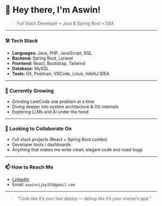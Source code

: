 # 👋 Hey there, I'm Aswin!

> Full Stack Developer • Java & Spring Boot • DSA

---

### 🛠️ Tech Stack
- **Languages:** Java, PHP, JavaScript, SQL
- **Backend:** Spring Boot, Laravel
- **Frontend:** React, Bootstrap, Tailwind
- **Database:** MySQL
- **Tools:** Git, Postman, VSCode, Linux, IntelliJ IDEA

---

### 🌱 Currently Growing
- Grinding LeetCode one problem at a time
- Diving deeper into system architecture & OS internals
- Exploring LLMs and AI under the hood

---

### 👯 Looking to Collaborate On
- Full stack projects (React + Spring Boot combo)
- Developer tools / dashboards
- Anything that makes me write clean, elegant code and roast bugs

---

### 📫 How to Reach Me
- [LinkedIn](https://www.linkedin.com/in/aswin05) 
- Email: `aswinvijay325@gmail.com`

---

> *“Code like it’s your last deploy — debug like it’s your enemy’s app.”*

